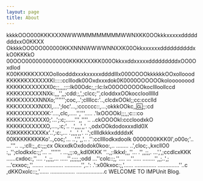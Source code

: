 ```yaml
---
layout: page
title: About
---
```

kkkkOOO000KKKXXXNWWWMMMMMMMMWWNXKK0OOkkkxxxxxddddddddxxO0KKXX
OkkkkOOOOO000000KKXNNNWWWWNNXXK00OkkxxxxxxddddddddddxkO0KKKkO
00OOO0000000000000KKKKXXXKK000OkkxxddxxxxxdddddddddxOO0Oxdlod
K00KKKKKXXXXOolloodddxxxkxxxxxddddlllx000OOOOkkkkkkOOxolloood
KKKKKKXXXXXXKl:::::cclllodk00Oxdxxxdok0K0000OOOOOOkoloooooood
KKKKKXXXXXXX0c;;,,,;;::lk00Odc;,;:lc:lxO0OOOOOOOkocllloollccd
KKKKXXXXXXNXk:,,,'',,;cdd:;,',;clcc;'',cloddxxOOkoccloollllld
KKKKXXXXXNNXo;'''''';coc,..';cllllcc:'..,clcdxOOkl;;cc:ccclld
KKKXXXXXXNXXl,....';loc'...,:cccccc::,...;okkkOOkc,,:cl:;;:cd
KKKXXXXXXXXK:'....,clc,.....'','''..... .'lxOOOOkl;;;,;c:::co
KKKKXXXXXXX0;'...';:c;......''',,''''.. ..ckOOOOkl:cccloodxkO
KKKKKXXXXXXO,....,:c;'..  ..',,,,',,'.   .,odxOOkdodoxxxdld0X
K0KKKKKXXXKx'..',:c:,...   .',,,,',,'.   ..';clllldkkkxddddxK
00KKKKKKKKKo'..,coc;'...   ..','',,'..    .'':ccllllodkxdoolk
0000000KKK0l',o00o;'..      ...'''..       ..,:cll:;,,c:;;;cx
OkxxdkOxdodok0koo:,..        ........      ..',cloc;.,kxcllO0
:,,'';clodkxlc:;;'...       ..''''''.       ...,;;:o,,kdl0KKK
''..,;:lkkxl;,,''...        .'',,;;,.       ...',',;ccdlcxKKK
......cxdoc:,''....         .',,;;,...      .....'',;;;;,;odd
...''colc::;,''....         ...''.....     ........'',,;..',;
...'cxxoc;,''.......     ............      ...........'',..':
.':x00kxoc:;,'......    ..............    ..............''..c
,dKKOxolc::;,'......   ................   ..................c
WELCOME TO IMPUnit Blog.
